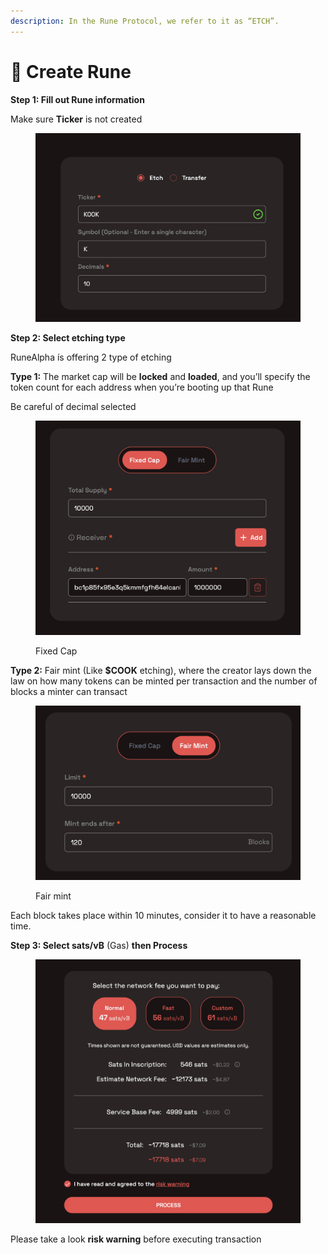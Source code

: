 ```yaml
---
description: In the Rune Protocol, we refer to it as “ETCH”.
---
```


# 🤹 Create Rune

**Step 1: Fill out Rune information**

Make sure **Ticker** is not created

<figure><img src="../../.gitbook/assets/image (22).png" alt="" width="563"><figcaption></figcaption></figure>

**Step 2: Select etching type**

RuneAlpha ís offering 2 type of etching

**Type 1:** The market cap will be **locked** and **loaded**, and you’ll specify the token count for each address when you’re booting up that Rune

Be careful of decimal selected&#x20;

<figure><img src="../../.gitbook/assets/image (23).png" alt="" width="563"><figcaption><p>Fixed Cap</p></figcaption></figure>

**Type 2:** Fair mint (Like **$COOK** etching), where the creator lays down the law on how many tokens can be minted per transaction and the number of blocks a minter can transact

<figure><img src="../../.gitbook/assets/image (24).png" alt="" width="563"><figcaption><p>Fair mint</p></figcaption></figure>

Each block takes place within 10 minutes, consider it to have a reasonable time.

**Step 3: Select sats/vB** (Gas) **then Process**

<figure><img src="../../.gitbook/assets/image (25).png" alt="" width="563"><figcaption></figcaption></figure>

Please take a look **risk warning** before executing transaction
